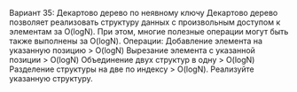 Вариант 35: Декартово дерево по неявному ключу
Декартово дерево позволяет реализовать структуру данных с произвольным доступом к элементам за
O(logN). При этом, многие полезные операции могут быть также выполнены за O(logN).
Операции:
Добавление элемента на указанную позицию ­> O(logN)
Вырезание элемента с указанной позиции ­> O(logN)
Объединение двух структур в одну ­> O(logN)
Разделение структуры на две по индексу ­> O(logN).
Реализуйте указанную структуру.